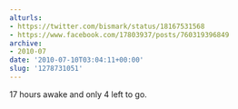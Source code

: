 ```yaml
---
alturls:
- https://twitter.com/bismark/status/18167531568
- https://www.facebook.com/17803937/posts/760319396849
archive:
- 2010-07
date: '2010-07-10T03:04:11+00:00'
slug: '1278731051'
---
```


17 hours awake and only 4 left to go.

